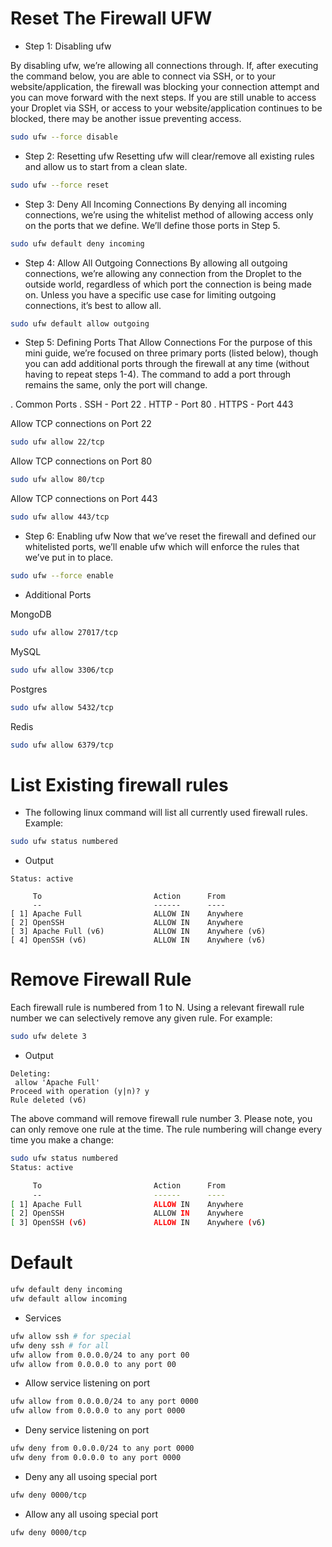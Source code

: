 # Reset The Firewall UFW
- Step 1: Disabling ufw

By disabling ufw, we’re allowing all connections through. If, after executing the command below, you are able to connect via SSH, or to your website/application, the firewall was blocking your connection attempt and you can move forward with the next steps. If you are still unable to access your Droplet via SSH, or access to your website/application continues to be blocked, there may be another issue preventing access.

```bash
sudo ufw --force disable
```
- Step 2: Resetting ufw
Resetting ufw will clear/remove all existing rules and allow us to start from a clean slate.
```bash
sudo ufw --force reset
```
- Step 3: Deny All Incoming Connections
By denying all incoming connections, we’re using the whitelist method of allowing access only on the ports that we define. We’ll define those ports in Step 5.

```bash
sudo ufw default deny incoming
```
- Step 4: Allow All Outgoing Connections
By allowing all outgoing connections, we’re allowing any connection from the Droplet to the outside world, regardless of which port the connection is being made on. Unless you have a specific use case for limiting outgoing connections, it’s best to allow all.

```bash
sudo ufw default allow outgoing
```
- Step 5: Defining Ports That Allow Connections
For the purpose of this mini guide, we’re focused on three primary ports (listed below), though you can add additional ports through the firewall at any time (without having to repeat steps 1-4). The command to add a port through remains the same, only the port will change.

. Common Ports
. SSH - Port 22
. HTTP - Port 80
. HTTPS - Port 443

Allow TCP connections on Port 22

```bash
sudo ufw allow 22/tcp
```
Allow TCP connections on Port 80
```bash
sudo ufw allow 80/tcp
```
Allow TCP connections on Port 443
```bash
sudo ufw allow 443/tcp
```
- Step 6: Enabling ufw
Now that we’ve reset the firewall and defined our whitelisted ports, we’ll enable ufw which will enforce the rules that we’ve put in to place.

```bash
sudo ufw --force enable
```

- Additional Ports

MongoDB
```bash
sudo ufw allow 27017/tcp
```
MySQL
```bash
sudo ufw allow 3306/tcp
```
Postgres
```bash
sudo ufw allow 5432/tcp
```
Redis
```bash
sudo ufw allow 6379/tcp
```


# List Existing firewall rules
- The following linux command will list all currently used firewall rules. Example:

```bash
sudo ufw status numbered
```
- Output
```
Status: active

     To                         Action      From
     --                         ------      ----
[ 1] Apache Full                ALLOW IN    Anywhere                  
[ 2] OpenSSH                    ALLOW IN    Anywhere                  
[ 3] Apache Full (v6)           ALLOW IN    Anywhere (v6)             
[ 4] OpenSSH (v6)               ALLOW IN    Anywhere (v6)
```
# Remove Firewall Rule

Each firewall rule is numbered from 1 to N. Using a relevant firewall rule number we can selectively remove any given rule. For example:

```bash
sudo ufw delete 3
```
- Output
```
Deleting:
 allow 'Apache Full'
Proceed with operation (y|n)? y
Rule deleted (v6)
```

The above command will remove firewall rule number 3. Please note, you can only remove one rule at the time. The rule numbering will change every time you make a change:

```bash
sudo ufw status numbered
Status: active

     To                         Action      From
     --                         ------      ----
[ 1] Apache Full                ALLOW IN    Anywhere                  
[ 2] OpenSSH                    ALLOW IN    Anywhere                  
[ 3] OpenSSH (v6)               ALLOW IN    Anywhere (v6)
```


# Default
```bash
ufw default deny incoming
ufw default allow incoming
```
- Services
```bash
ufw allow ssh # for special
ufw deny ssh # for all
ufw allow from 0.0.0.0/24 to any port 00
ufw allow from 0.0.0.0 to any port 00
```
- Allow service listening on port 
```bash
ufw allow from 0.0.0.0/24 to any port 0000
ufw allow from 0.0.0.0 to any port 0000
```
- Deny service listening on port 
```bash
ufw deny from 0.0.0.0/24 to any port 0000
ufw deny from 0.0.0.0 to any port 0000
```
- Deny any all usoing special port
```bash
ufw deny 0000/tcp
```
- Allow any all usoing special port
```bash
ufw deny 0000/tcp
```
